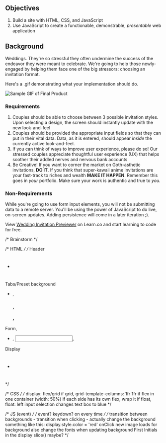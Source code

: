  ## Objectives

1. Build a site with HTML, CSS, and JavaScript
2. Use JavaScript to create a functionable, demonstrable, _presentable_ web
application

## Background

Weddings. They're so stressful they often undermine the success of the endeavor
they were meant to celebrate. We're going to help those newly-engaged by
helping them face one of the big stressors: choosing an invitation format.

Here's a .gif demonstrating what your implementation should do.

![Sample GIF of Final Product][demo]

### Requirements

1. Couples should be able to choose between 3 possible invitation styles. Upon
selecting a design, the screen should instantly update with the new
look-and-feel
2. Couples should be provided the appropriate input fields so that they can put
in their vital data. Data, as it is entered, should appear _inside_ the
currently active look-and-feel.
3. If you can think of ways to improve user experience, please do so! Our
stressed couples appreciate thoughtful user experience (UX) that helps soother
their addled nerves and nervous bank accounts
4. Be Creative! If you want to corner the market on Goth-asthetic invitations,
**DO IT**. If you think that super-kawaii anime invitations are your fast-track
to riches and wealth **MAKE IT HAPPEN**. Remember this goes in _your_
portfolio. Make sure your work is authentic and true to _you_.

### Non-Requirements

While you're going to use form input elements, you will not be submitting data
to a remote server. You'll be using the power of JavaScript to do live,
on-screen updates. Adding persistence will come in a later iteration ;).


[demo]: http://curriculum-content.s3.amazonaws.com/fswb-assets/wedding_demo2.gif

<p class='util--hide'>View <a href='https://learn.co/lessons/wedding-invitation-previewer'>Wedding Invitation Previewer</a> on Learn.co and start learning to code for free.</p>

/*
Brainstorm
*/

/* HTML */
/* 
Header
  - <h1>
Tabs/Preset background
  - <nav>, <h3>, <p>, <radio>
Form,
  - <form>, <input type="text">, <label>
Display
  - <div>
    <h1 id="names"></h1>
    <p>
    <h3>
    </div>
*/

/* CSS */
/* display: flex/grid
if grid, grid-template-columns: 1fr 1fr
if flex in one container (width: 50%)
if each side has its own flex, wrap it
if float, float: left
input selection changes text box to blue
*/

/* JS (event) */
/* event? keydown? on every time */
/* transition between backgrounds
    - transition when clicking
    - actually change the background
  something like this: display.style.color = 'red'
  onClick new image loads for background
  also change the fonts when updating background
  First Initials in the display slice() maybe?
*/

